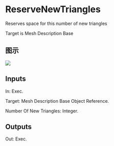 # ReserveNewTriangles

Reserves space for this number of new triangles

Target is Mesh Description Base

## 图示

![]($-20221218-20045323.png)

## Inputs

In: Exec.

Target: Mesh Description Base Object Reference.

Number Of New Triangles: Integer.  

## Outputs

Out: Exec.

